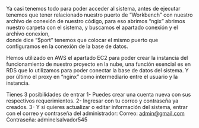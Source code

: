 Ya casi tenemos todo para poder acceder al sistema, antes de ejecutar tenemos que tener relacionado nuestro puerto de “Workbench” con nuestro archivo de conexión de nuestro código, 
para eso abrimos “ngix” abrimos nuestro carpeta con el sistema, y buscamos el apartado conexión y el archivo conexion,  
donde dice “$port” tenemos que colocar el mismo puerto que configuramos en la conexión de la base de datos.


Hemos utilizado en AWS el apartado EC2 para poder crear la instancia del funcionamiento de nuestro proyecto en la nube, 
una función esencial es en RDS que lo utilizamos para poder conectar la base de datos del sistema. 
Y por último el proxy en “nginx” como intermediario entre el usuario y la instancia.

Tienes 3 posibilidades de entrar
1- Puedes crear una cuenta nueva con sus respectivos requerimientos.
2- Ingresar con tu correo y contraseña ya creados.
3- Y si quieres actualizar o editar información del sistema, entrar con el correo y contraseña del administrador: 
Correo: admin@gmail.com 
Contraseña: adminelsalvador545
